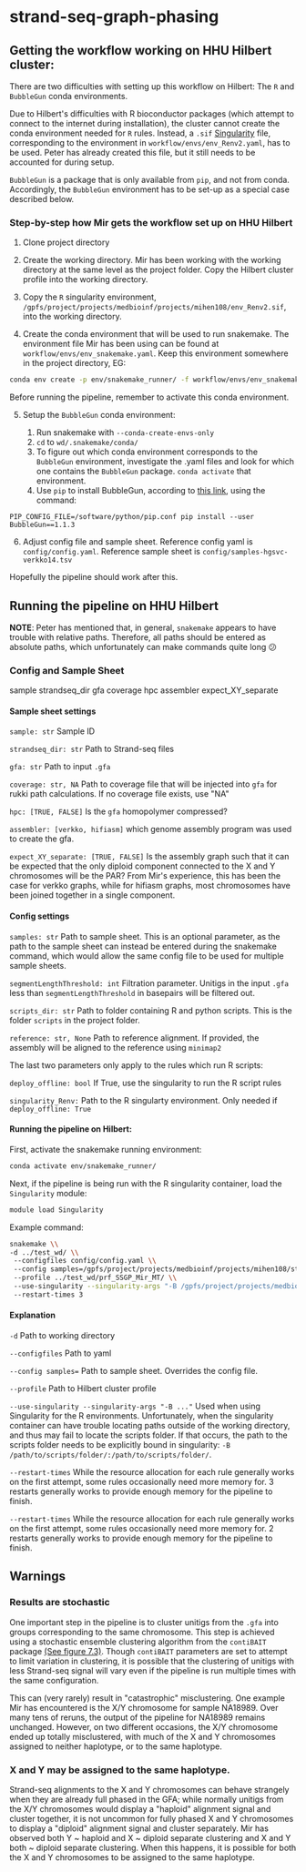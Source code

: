 # strand-seq-graph-phasing

## Getting the workflow working on HHU Hilbert cluster:

There are two difficulties with setting up this workflow on Hilbert: The `R` and `BubbleGun` conda environments. 

Due to Hilbert's difficulties with R bioconductor packages (which attempt to connect to the internet during installation), the cluster cannot create the conda environment needed for `R` rules. Instead, a `.sif` [Singularity](https://docs.sylabs.io/guides/latest/user-guide/) file, corresponding to the environment in `workflow/envs/env_Renv2.yaml`, has to be used. Peter has already created this file, but it still needs to be accounted for during setup.  

`BubbleGun` is a package that is only available from `pip`, and not from conda. Accordingly, the `BubbleGun` environment has to be set-up as a special case described below.


### Step-by-step how Mir gets the workflow set up on HHU Hilbert

1. Clone project directory

2. Create the working directory. Mir has been working with the working directory at the same level as the project folder. Copy the Hilbert cluster profile into the working directory.

3. Copy the `R` singularity environment, `/gpfs/project/projects/medbioinf/projects/mihen108/env_Renv2.sif`, into the working directory.

4. Create the conda environment that will be used to run snakemake. The environment file Mir has been using can be found at `workflow/envs/env_snakemake.yaml`. Keep this environment somewhere in the project directory, EG: 

```bash
conda env create -p env/snakemake_runner/ -f workflow/envs/env_snakemake.yaml
```

Before running the pipeline, remember to activate this conda environment.

5. Setup the `BubbleGun` conda environment:

   1. Run snakemake with `--conda-create-envs-only`
   2. `cd` to `wd/.snakemake/conda/`
   3. To figure out which conda environment corresponds to the 
      `BubbleGun` environment, investigate the .yaml files and look for which one contains the `BubbleGun` package. `conda activate` that environment.
   4. Use `pip` to install BubbleGun, according to [this link](https://wiki.hhu.de/display/HPC/Python),
   using the command:
```
PIP_CONFIG_FILE=/software/python/pip.conf pip install --user BubbleGun==1.1.3
```

6. Adjust config file and sample sheet. Reference config yaml is `config/config.yaml`. Reference sample sheet is `config/samples-hgsvc-verkko14.tsv`

Hopefully the pipeline should work after this.

## Running the pipeline on HHU Hilbert

__NOTE__: Peter has mentioned that, in general, `snakemake` appears to have trouble with relative paths. Therefore, all paths should be entered as absolute paths, which unfortunately can make commands quite long :confused:


### Config and Sample Sheet
sample	strandseq_dir	gfa	coverage	hpc	assembler	expect_XY_separate
#### Sample sheet settings

`sample: str` Sample ID	

`strandseq_dir: str` Path to Strand-seq files	

`gfa: str` Path to input `.gfa`

`coverage: str, NA` Path to coverage file that will be injected into `gfa` for rukki path calculations. If no coverage file exists, use "NA"

`hpc: [TRUE, FALSE]` Is the `gfa` homopolymer compressed?

`assembler: [verkko, hifiasm]` which genome assembly program was used to create the gfa. 

`expect_XY_separate: [TRUE, FALSE]` Is the assembly graph such that it can be expected that the only diploid component connected to the X and Y chromosomes will be the PAR? From Mir's experience, this has been the case for verkko graphs, while for hifiasm graphs, most chromosomes have been joined together in a single component.

#### Config settings

`samples: str` Path to sample sheet. This is an optional parameter, as the path to the sample sheet can instead be entered during the snakemake command, which would allow the same config file to be used for multiple sample sheets.

`segmentLengthThreshold: int` Filtration parameter. Unitigs in the input `.gfa` less than `segmentLengthThreshold` in basepairs will be filtered out.

`scripts_dir: str` Path to folder containing R and python scripts. This is the folder `scripts` in the project folder.

`reference: str, None` Path to reference alignment. If provided, the assembly will be aligned to the reference using `minimap2`

The last two parameters only apply to the rules which run R scripts:

`deploy_offline: bool` If True, use the singularity to run the R script rules

`singularity_Renv:` Path to the R singularty environment. Only needed if `deploy_offline: True`

#### Running the pipeline on Hilbert: 

First, activate the snakemake running environment:

```bash
conda activate env/snakemake_runner/
```

Next, if the pipeline is being run with the R singularity container, load the `Singularity` module: 
```bash
module load Singularity
```

Example command:

```bash
snakemake \\
-d ../test_wd/ \\
 --configfiles config/config.yaml \\
 --config samples=/gpfs/project/projects/medbioinf/projects/mihen108/strand-seq-graph-phasing/config/samples-hgsvc-verkko14.tsv  \\
 --profile ../test_wd/prf_SSGP_Mir_MT/ \\
 --use-singularity --singularity-args "-B /gpfs/project/projects/medbioinf/projects/mihen108/strand-seq-graph-phasing/scripts/:/gpfs/project/projects/medbioinf/projects/mihen108/strand-seq-graph-phasing/scripts/" \\
 --restart-times 3
```
#### Explanation

`-d` Path to working directory

`--configfiles` Path to yaml

`--config samples=` Path to sample sheet. Overrides the config file.

`--profile` Path to Hilbert cluster profile

`--use-singularity --singularity-args "-B ..."` Used when using Singularity for the R environments. Unfortunately, when the singularity container can have trouble locating paths outside of the working directory, and thus may fail to locate the scripts folder. If that occurs, the path to the scripts folder needs to be explicitly bound in singularity: `-B /path/to/scripts/folder/:/path/to/scripts/folder/`.

`--restart-times` While the resource allocation for each rule generally works on the first attempt, some rules occasionally need more memory for. 3 restarts generally works to provide enough memory for the pipeline to finish.

`--restart-times` While the resource allocation for each rule generally works on the first attempt, some rules occasionally need more memory for. 2 restarts generally works to provide enough memory for the pipeline to finish.

## Warnings

### Results are stochastic

One important step in the pipeline is to cluster unitigs from the `.gfa` into groups corresponding to the same chromosome. This step is achieved using a stochastic ensemble clustering algorithm from the `contiBAIT` package [(See figure 7.3)](https://open.library.ubc.ca/media/stream/pdf/24/1.0135595/1). Though `contiBAIT` parameters are set to attempt to limit variation in clustering, it is possible that the clustering of unitigs with less Strand-seq signal will vary even if the pipeline is run multiple times with the same configuration.

This can (very rarely) result in "catastrophic" misclustering. One example Mir has encountered is the X/Y chromosome for sample NA18989. Over many tens of reruns, the output of the pipeline for NA18989 remains unchanged. However, on two different occasions, the X/Y chromosome ended up totally misclustered, with much of the X and Y chromosomes assigned to neither haplotype, or to the same haplotype. 

### X and Y may be assigned to the same haplotype.

Strand-seq alignments to the X and Y chromosomes can behave strangely when they are already full phased in the GFA; while normally unitigs from the X/Y chromosomes would display a "haploid" alignment signal and cluster together, it is not uncommon for fully phased X and Y chromosomes to display a "diploid" alignment signal and cluster separately. Mir has observed both Y ~ haploid and X ~ diploid separate clustering and X and Y both ~ diploid separate clustering. When this happens, it is possible for both the  X and Y chromosomes to be assigned to the same haplotype.